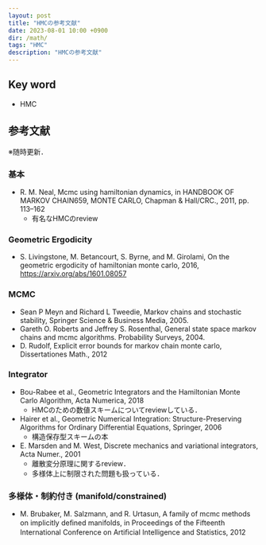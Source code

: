 ```yaml
---
layout: post
title: "HMCの参考文献"
date: 2023-08-01 10:00 +0900
dir: /math/
tags: "HMC"
description: "HMCの参考文献"
---
```


## Key word
- HMC

## 参考文献
※随時更新．

### 基本
- R. M. Neal, Mcmc using hamiltonian dynamics, in HANDBOOK OF MARKOV CHAIN659, MONTE CARLO, Chapman & Hall/CRC., 2011, pp. 113–162
	- 有名なHMCのreview

### Geometric Ergodicity
- S. Livingstone, M. Betancourt, S. Byrne, and M. Girolami, On the geometric ergodicity of hamiltonian monte carlo, 2016, https://arxiv.org/abs/1601.08057


### MCMC
- Sean P Meyn and Richard L Tweedie, Markov chains and stochastic stability, Springer Science & Business Media, 2005.
- Gareth O. Roberts and Jeffrey S. Rosenthal, General state space markov chains and mcmc algorithms. Probability Surveys, 2004.
- D. Rudolf, Explicit error bounds for markov chain monte carlo, Dissertationes Math., 2012

### Integrator
- Bou-Rabee et al., Geometric Integrators and the Hamiltonian Monte Carlo Algorithm, Acta Numerica, 2018
	- HMCのための数値スキームについてreviewしている．
- Hairer et al., Geometric Numerical Integration: Structure-Preserving Algorithms for Ordinary Differential Equations, Springer, 2006
	- 構造保存型スキームの本
- E. Marsden and M. West, Discrete mechanics and variational integrators, Acta Numer., 2001
	- 離散変分原理に関するreview．
	- 多様体上に制限された問題も扱っている．

### 多様体・制約付き (manifold/constrained)
- M. Brubaker, M. Salzmann, and R. Urtasun, A family of mcmc methods on implicitly deﬁned manifolds, in Proceedings of the Fifteenth International Conference on Artiﬁcial Intelligence and Statistics, 2012

<!-- ### 無限次元 -->